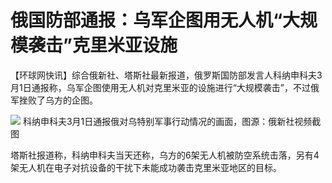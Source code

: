 # 俄国防部通报：乌军企图用无人机“大规模袭击”克里米亚设施

【环球网快讯】综合俄新社、塔斯社最新报道，俄罗斯国防部发言人科纳申科夫3月1日通报称，乌军企图使用无人机对克里米亚的设施进行“大规模袭击”，不过俄军挫败了乌方的企图。

![](https://inews.gtimg.com/om_bt/OLqbyZWN-3IFEKiYIWOwLOl9WUqycFR2IP6KstbYwO-38AA/1000)
科纳申科夫3月1日通报俄对乌特别军事行动情况的画面，图源：俄新社视频截图

塔斯社报道称，科纳申科夫当天还称，乌方的6架无人机被防空系统击落，另有4架无人机在电子对抗设备的干扰下未能成功袭击克里米亚地区的目标。

